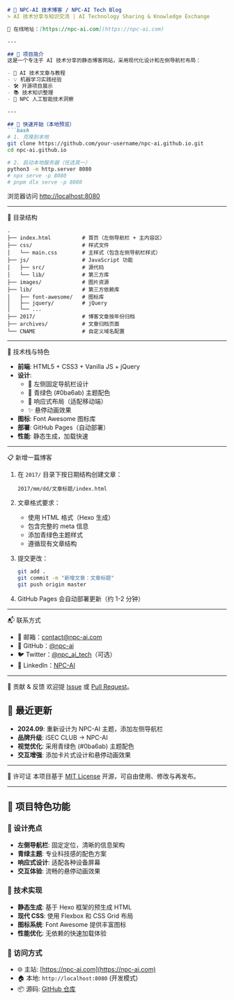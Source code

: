 ```markdown
# 🤖 NPC-AI 技术博客 / NPC-AI Tech Blog
> AI 技术分享与知识交流 | AI Technology Sharing & Knowledge Exchange

🔗 在线地址：[https://npc-ai.com](https://npc-ai.com)

---

## 📌 项目简介
这是一个专注于 AI 技术分享的静态博客网站，采用现代化设计和左侧导航栏布局：

- 🤖 AI 技术文章与教程
- 💡 机器学习实践经验
- 🛠️ 开源项目展示
- 📚 技术知识整理
- 🎯 NPC 人工智能技术洞察

---

## 🚀 快速开始（本地预览）
```bash
# 1. 克隆到本地
git clone https://github.com/your-username/npc-ai.github.io.git
cd npc-ai.github.io

# 2. 启动本地服务器（任选其一）
python3 -m http.server 8080
# npx serve -p 8080
# pnpm dlx serve -p 8080
```

浏览器访问 [http://localhost:8080](http://localhost:8080)

---

📁 目录结构

```
.
├── index.html          # 首页（左侧导航栏 + 主内容区）
├── css/                # 样式文件
│   └── main.css        # 主样式（包含左侧导航栏样式）
├── js/                 # JavaScript 功能
│   ├── src/            # 源代码
│   └── lib/            # 第三方库
├── images/             # 图片资源
├── lib/                # 第三方依赖库
│   ├── font-awesome/   # 图标库
│   ├── jquery/         # jQuery
│   └── ...
├── 2017/               # 博客文章按年份归档
├── archives/           # 文章归档页面
└── CNAME               # 自定义域名配置
```

---

🎨 技术栈与特色
- **前端**: HTML5 + CSS3 + Vanilla JS + jQuery
- **设计**:
  - 🎯 左侧固定导航栏设计
  - 🎨 青绿色 (#0ba6ab) 主题配色
  - 📱 响应式布局（适配移动端）
  - ✨ 悬停动画效果
- **图标**: Font Awesome 图标库
- **部署**: GitHub Pages（自动部署）
- **性能**: 静态生成，加载快速

---

📋 新增一篇博客
1. 在 `2017/` 目录下按日期结构创建文章：
   ```
   2017/mm/dd/文章标题/index.html
   ```

2. 文章格式要求：
   - 使用 HTML 格式（Hexo 生成）
   - 包含完整的 meta 信息
   - 添加青绿色主题样式
   - 遵循现有文章结构

3. 提交更改：
   ```bash
   git add .
   git commit -m "新增文章：文章标题"
   git push origin master
   ```

4. GitHub Pages 会自动部署更新（约 1-2 分钟）

---

📬 联系方式
- 📧 邮箱：contact@npc-ai.com
- 🐙 GitHub：[@npc-ai](https://github.com/npc-ai)
- 🐦 Twitter：[@npc_ai_tech](https://twitter.com/npc_ai_tech)（可选）
- 💼 LinkedIn：[NPC-AI](https://linkedin.com/company/npc-ai)

---

🤝 贡献 & 反馈
欢迎提 [Issue](https://github.com/npc-ai/npc-ai.github.io/issues) 或 [Pull Request](https://github.com/npc-ai/npc-ai.github.io/pulls)。

## 🔄 最近更新
- **2024.09**: 重新设计为 NPC-AI 主题，添加左侧导航栏
- **品牌升级**: iSEC CLUB → NPC-AI
- **视觉优化**: 采用青绿色 (#0ba6ab) 主题配色
- **交互增强**: 添加卡片式设计和悬停动画效果

---

📄 许可证
本项目基于 [MIT License](LICENSE) 开源，可自由使用、修改与再发布。

---

## 🎯 项目特色功能

### 🎨 设计亮点
- **左侧导航栏**: 固定定位，清晰的信息架构
- **青绿主题**: 专业科技感的配色方案
- **响应式设计**: 适配各种设备屏幕
- **交互体验**: 流畅的悬停动画效果

### 🔧 技术实现
- **静态生成**: 基于 Hexo 框架的预生成 HTML
- **现代 CSS**: 使用 Flexbox 和 CSS Grid 布局
- **图标系统**: Font Awesome 提供丰富图标
- **性能优化**: 无依赖的快速加载体验

### 📱 访问方式
- 🌐 主站: [https://npc-ai.com](https://npc-ai.com)
- 🏠 本地: `http://localhost:8080` (开发模式)
- 📦 源码: [GitHub 仓库](https://github.com/npc-ai/npc-ai.github.io)

```
